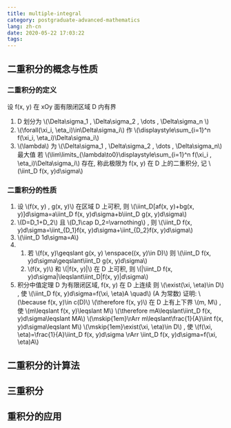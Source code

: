```yaml
---
title: multiple-integral
category: postgraduate-advanced-mathematics
lang: zh-cn
date: 2020-05-22 17:03:22
tags:
---
```


## 二重积分的概念与性质

### 二重积分的定义

设 f(x, y) 在 xOy 面有限闭区域 D 内有界
1. D 划分为 \\(\Delta\sigma_1 , \Delta\sigma_2 , \dots , \Delta\sigma_n \\)
2. \\(\forall(\xi_i, \eta_i)\in\Delta\sigma_i\\)
   作 \\(\displaystyle\sum_{i=1}^n f(\xi_i, \eta_i)\Delta\sigma_i\\)
3. \\(\lambda\\) 为 \\(\Delta\sigma_1 , \Delta\sigma_2 , \dots , \Delta\sigma_n\\) 最大值
   若 \\(\lim\limits_{\lambda\to0}\displaystyle\sum_{i=1}^n f(\xi_i , \eta_i)\Delta\sigma_i\\) 存在, 称此极限为 f(x, y) 在 D 上的二重积分, 记 \\(\iint_D f(x, y)d\sigma\\)

### 二重积分的性质

1. 设 \\(f(x, y) , g(x, y)\\) 在区域 D 上可积, 则
   \\(\iint_D[af(x, y)+bg(x, y)]d\sigma=a\iint_D f(x, y)d\sigma+b\iint_D g(x, y)d\sigma\\)
2. \\(D=D_1+D_2\\) 且 \\(D_1\cap D_2=\varnothing\\) , 则
   \\(\iint_D f(x, y)d\sigma=\iint_{D_1}f(x, y)d\sigma+\iint_{D_2}f(x, y)d\sigma\\)
3. \\(\iint_D 1d\sigma=A\\)
4. 1. 若 \\(f(x, y)\geqslant g(x, y) \enspace((x, y)\in D)\\) 则 \\(\iint_D f(x, y)d\sigma\geqslant\iint_D g(x, y)d\sigma\\)
   2. \\(f(x, y)\\) 和 \\(|f(x, y)|\\) 在 D 上可积, 则 \\(|\iint_D f(x, y)d\sigma|\leqslant\iint_D|f(x, y)|d\sigma\\)
5. 积分中值定理
   D 为有限闭区域, f(x, y) 在 D 上连续
   则 \\(\exist(\xi, \eta)\in D\\) , 使 \\(\iint_D f(x, y)d\sigma=f(\xi, \eta)A \quad\\) (A 为常数)
   证明:
   \\(\because f(x, y)\in c(D)\\)
   \\(\therefore f(x, y)\\) 在 D 上有上下界 \\(m, M\\) , 使 \\(m\leqslant f(x, y)\leqslant M\\)
   \\(\therefore mA\leqslant\iint_D f(x, y)d\sigma\leqslant MA\\)
   \\(\mskip{1em}\rArr m\leqslant\frac{1}{A}\iint f(x, y)d\sigma\leqslant M\\)
   \\(\mskip{1em}\exist(\xi, \eta)\in D\\) , 使 \\(f(\xi, \eta)=\frac{1}{A}\iint_D f(x, y)d\sigma \rArr \iint_D f(x, y)d\sigma=f(\xi, \eta)A\\)

## 二重积分的计算法

## 三重积分

## 重积分的应用